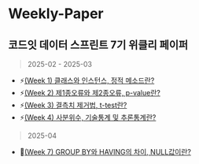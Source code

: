 # Weekly-Paper
## 코드잇 데이터 스프린트 7기 위클리 페이퍼
> 2025-02 - 2025-03
+ :zap:[(Week 1) 클래스와 인스턴스, 정적 메소드란?](https://github.com/bettertospeak/Weekly-Paper/blob/main/Weekly/week-1)
+ :zap:[(Week 2) 제1종오류와 제2종오류, p-value란?](https://github.com/bettertospeak/Weekly-Paper/blob/main/Weekly/week-2)
+ :zap:[(Week 3) 결측치 제거법, t-test란?](https://github.com/bettertospeak/Weekly-Paper/blob/main/Weekly/week-3)
+ :zap:[(Week 4) 사분위수, 기술통계 및 추론통계란?](https://github.com/bettertospeak/Weekly-Paper/blob/main/Weekly/week-4.md)
> 2025-04
+ :green_apple:[(Week 7) GROUP BY와 HAVING의 차이, NULL값이란?]()
